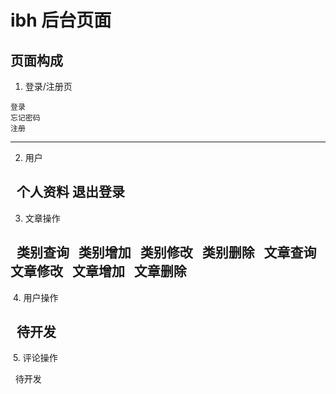 # ibh 后台页面
## 页面构成

  1. 登录/注册页
 
    登录
    忘记密码
    注册
--------------------
  2. 用户
  
    个人资料
    退出登录
--------------------
  3. 文章操作
  
   类别查询
   类别增加
   类别修改
   类别删除
   文章查询
   文章修改
   文章增加
   文章删除
--------------------
  4. 用户操作
  
    待开发
--------------------
  5. 评论操作
  
    待开发
